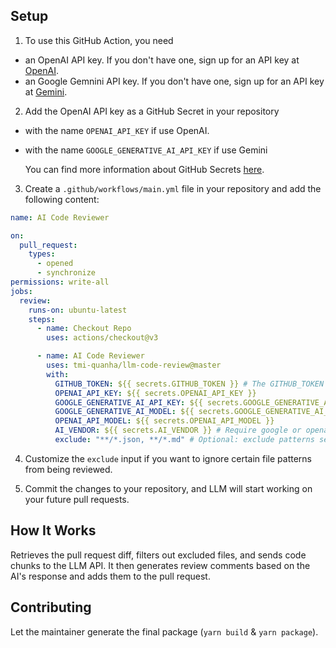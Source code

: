 ## Setup

1. To use this GitHub Action, you need
- an OpenAI API key. If you don't have one, sign up for an API key at [OpenAI](https://beta.openai.com/signup).
- an Google Gemnini API key. If you don't have one, sign up for an API key at [Gemini](https://ai.google.dev/gemini-api/docs/api-key).

2. Add the OpenAI API key as a GitHub Secret in your repository
- with the name `OPENAI_API_KEY` if use OpenAI.
- with the name `GOOGLE_GENERATIVE_AI_API_KEY` if use Gemini

    You can find more information about GitHub Secrets [here](https://docs.github.com/en/actions/reference/encrypted-secrets).

3. Create a `.github/workflows/main.yml` file in your repository and add the following content:

```yaml
name: AI Code Reviewer

on:
  pull_request:
    types:
      - opened
      - synchronize
permissions: write-all
jobs:
  review:
    runs-on: ubuntu-latest
    steps:
      - name: Checkout Repo
        uses: actions/checkout@v3

      - name: AI Code Reviewer
        uses: tmi-quanha/llm-code-review@master
        with:
          GITHUB_TOKEN: ${{ secrets.GITHUB_TOKEN }} # The GITHUB_TOKEN is there by default so you just need to keep it like it is and not necessarily need to add it as secret as it will throw an error. [More Details](https://docs.github.com/en/actions/security-guides/automatic-token-authentication#about-the-github_token-secret)
          OPENAI_API_KEY: ${{ secrets.OPENAI_API_KEY }}
          GOOGLE_GENERATIVE_AI_API_KEY: ${{ secrets.GOOGLE_GENERATIVE_AI_API_KEY }}
          GOOGLE_GENERATIVE_AI_MODEL: ${{ secrets.GOOGLE_GENERATIVE_AI_MODEL }}
          OPENAI_API_MODEL: ${{ secrets.OPENAI_API_MODEL }}
          AI_VENDOR: ${{ secrets.AI_VENDOR }} # Require google or openai
          exclude: "**/*.json, **/*.md" # Optional: exclude patterns separated by commas
```


4. Customize the `exclude` input if you want to ignore certain file patterns from being reviewed.

5. Commit the changes to your repository, and LLM will start working on your future pull requests.

## How It Works

Retrieves the pull request diff, filters out excluded files, and sends code chunks to
the LLM API. It then generates review comments based on the AI's response and adds them to the pull request.

## Contributing

Let the maintainer generate the final package (`yarn build` & `yarn package`).
